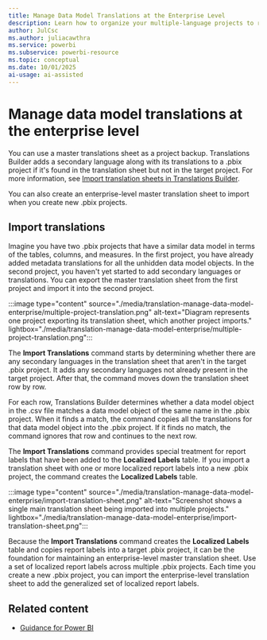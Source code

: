 ```yaml
---
title: Manage Data Model Translations at the Enterprise Level
description: Learn how to organize your multiple-language projects to reuse your translations efforts in multiple Power BI projects.
author: JulCsc
ms.author: juliacawthra
ms.service: powerbi
ms.subservice: powerbi-resource
ms.topic: conceptual
ms.date: 10/01/2025
ai-usage: ai-assisted
---
```

# Manage data model translations at the enterprise level

You can use a master translations sheet as a project backup. Translations Builder adds a secondary language along with its translations to a .pbix project if it's found in the translation sheet but not in the target project. For more information, see [Import translation sheets in Translations Builder](translation-sheet-import.md).

You can also create an enterprise-level master translation sheet to import when you create new .pbix projects.

## Import translations

Imagine you have two .pbix projects that have a similar data model in terms of the tables, columns, and measures. In the first project, you have already added metadata translations for all the unhidden data model objects. In the second project, you haven't yet started to add secondary languages or translations. You can export the master translation sheet from the first project and import it into the second project.

:::image type="content" source="./media/translation-manage-data-model-enterprise/multiple-project-translation.png" alt-text="Diagram represents one project exporting its translation sheet, which another project imports." lightbox="./media/translation-manage-data-model-enterprise/multiple-project-translation.png":::

The **Import Translations** command starts by determining whether there are any secondary languages in the translation sheet that aren't in the target .pbix project. It adds any secondary languages not already present in the target project. After that, the command moves down the translation sheet row by row.

For each row, Translations Builder determines whether a data model object in the .csv file matches a data model object of the same name in the .pbix project. When it finds a match, the command copies all the translations for that data model object into the .pbix project. If it finds no match, the command ignores that row and continues to the next row.

The **Import Translations** command provides special treatment for report labels that have been added to the **Localized Labels** table. If you import a translation sheet with one or more localized report labels into a new .pbix project, the command creates the **Localized Labels** table.

:::image type="content" source="./media/translation-manage-data-model-enterprise/import-translation-sheet.png" alt-text="Screenshot shows a single main translation sheet being imported into multiple projects." lightbox="./media/translation-manage-data-model-enterprise/import-translation-sheet.png":::

Because the **Import Translations** command creates the **Localized Labels** table and copies report labels into a target .pbix project, it can be the foundation for maintaining an enterprise-level master translation sheet. Use a set of localized report labels across multiple .pbix projects. Each time you create a new .pbix project, you can import the enterprise-level translation sheet to add the generalized set of localized report labels.

## Related content

- [Guidance for Power BI](index.yml)
